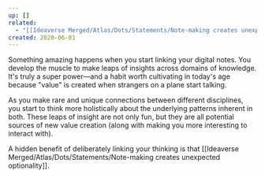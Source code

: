 ```yaml
---
up: []
related:
  - "[[Ideaverse Merged/Atlas/Dots/Statements/Note-making creates unexpected optionality]]"
created: 2020-06-01
---
```

Something amazing happens when you start linking your digital notes. You develop the muscle to make leaps of insights across domains of knowledge. It's truly a super power—and a habit worth cultivating in today's age because "value" is created when strangers on a plane start talking. 

As you make rare and unique connections between different disciplines, you start to think more holistically about the underlying patterns inherent in both. These leaps of insight are not only fun, but they are all potential sources of new value creation (along with making you more interesting to interact with).

A hidden benefit of deliberately linking your thinking is that [[Ideaverse Merged/Atlas/Dots/Statements/Note-making creates unexpected optionality]].